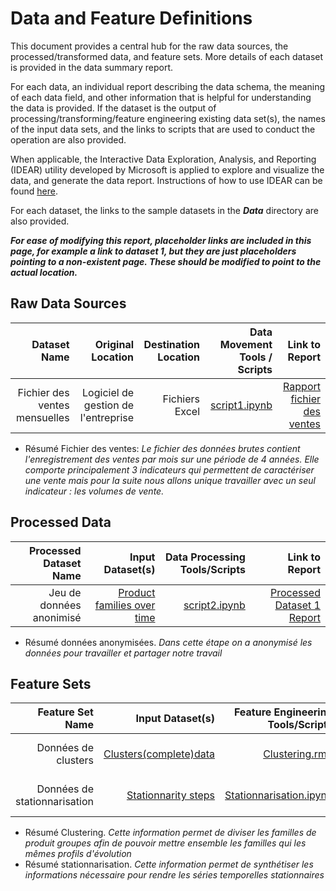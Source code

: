 # Data and Feature Definitions

This document provides a central hub for the raw data sources, the processed/transformed data, and feature sets. More details of each dataset is provided in the data summary report. 

For each data, an individual report describing the data schema, the meaning of each data field, and other information that is helpful for understanding the data is provided. If the dataset is the output of processing/transforming/feature engineering existing data set(s), the names of the input data sets, and the links to scripts that are used to conduct the operation are also provided. 

When applicable, the Interactive Data Exploration, Analysis, and Reporting (IDEAR) utility developed by Microsoft is applied to explore and visualize the data, and generate the data report. Instructions of how to use IDEAR can be found [here](). 

For each dataset, the links to the sample datasets in the _**Data**_ directory are also provided. 

_**For ease of modifying this report, placeholder links are included in this page, for example a link to dataset 1, but they are just placeholders pointing to a non-existent page. These should be modified to point to the actual location.**_


## Raw Data Sources


| Dataset Name | Original Location   | Destination Location  | Data Movement Tools / Scripts | Link to Report |
| ---:| ---: | ---: | ---: | -----: |
| Fichier des ventes mensuelles | Logiciel de gestion de l'entreprise | Fichiers Excel | [script1.ipynb](https://github.com/Yannickdla/MS-EBDE-UTT-23-Prof-thesis/blob/51d2d2c26a6bac8a20782762489fd016dc73fb1a/Code/Data_Acquisition_and_Understanding/merge%20sales%20data.ipynb) | [Rapport fichier des ventes](https://github.com/Yannickdla/MS-EBDE-UTT-23-Prof-thesis/blob/b8d4b21e3a4ac7a29faefe50550dd88da46e925b/Docs/Data_Dictionaries/Dictionnaire_donn%C3%A9es_brutes.csv)|


* Résumé Fichier des ventes: _Le fichier des données brutes contient l'enregistrement des ventes par mois sur une période de 4 années. Elle comporte principalement 3 indicateurs qui permettent de caractériser une vente mais pour la suite nous allons unique travailler avec un seul indicateur : les volumes de vente._

## Processed Data
| Processed Dataset Name | Input Dataset(s)   | Data Processing Tools/Scripts | Link to Report |
| ---:| ---: | ---: | ---: | 
| Jeu de données anonimisé| [Product families over time](https://github.com/Yannickdla/MS-EBDE-UTT-23-Prof-thesis/blob/51d2d2c26a6bac8a20782762489fd016dc73fb1a/Sample_Data/Processed/Product%20families%20over%20time.csv) | [script2.ipynb](https://github.com/Yannickdla/MS-EBDE-UTT-23-Prof-thesis/blob/51d2d2c26a6bac8a20782762489fd016dc73fb1a/Code/Data_Acquisition_and_Understanding/transform%20data%20for%20time%20series.ipynb) | [Processed Dataset 1 Report](link/to/report1)|


* Résumé données anonymisées. _Dans cette étape on a anonymisé les données pour travailler et partager notre travail_

## Feature Sets

| Feature Set Name | Input Dataset(s)   | Feature Engineering Tools/Scripts | Link to Report |
| ---:| ---: | ---: | ---: | 
| Données de clusters | [Clusters(complete)data](https://github.com/Yannickdla/MS-EBDE-UTT-23-Prof-thesis/blob/51d2d2c26a6bac8a20782762489fd016dc73fb1a/Sample_Data/For_Modeling/pf+clusters+dtw+complete.csv) | [Clustering.rmd](https://github.com/Yannickdla/MS-EBDE-UTT-23-Prof-thesis/blob/51d2d2c26a6bac8a20782762489fd016dc73fb1a/Code/Data_Acquisition_and_Understanding/Clustering.Rmd) | [Feature Set1 Report](link/to/report1)|
| Données de stationnarisation | [Stationnarity steps](https://github.com/Yannickdla/MS-EBDE-UTT-23-Prof-thesis/blob/51d2d2c26a6bac8a20782762489fd016dc73fb1a/Sample_Data/For_Modeling/stationnarity_steps.csv) |[Stationnarisation.ipynb](https://github.com/Yannickdla/MS-EBDE-UTT-23-Prof-thesis/blob/51d2d2c26a6bac8a20782762489fd016dc73fb1a/Code/Data_Acquisition_and_Understanding/analyse%20exploratoire%20diff%C3%A9renciation.ipynb) | [Feature Set2 Report](link/to/report2)|

* Résumé Clustering. _Cette information permet de diviser les familles de produit groupes afin de pouvoir mettre ensemble les familles qui les mêmes profils d'évolution_
* Résumé stationnarisation. _Cette information permet de synthétiser les informations nécessaire pour rendre les séries temporelles stationnaires_
